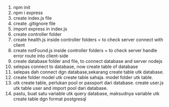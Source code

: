 1. npm init
2. npm i express
3. create index.js file
4. create .gitignore file
5. import express in index.js
6. create controller folder
7. create health.js inside controller folders = to check server connect with client
8. create notFound.js inside controller folders = to check server handle error route into client-side
9. create database folder and file, to connect database and server nodejs
10. selepas connect to database, now create table of database
11. selepas dah connect dgn database,sekarang create table utk database.
12. create folder model utk create table sahaja. model folder utk table.
13. utk create table, perlukan pool or passport dari database. create user.js utk table user and import pool dari database.
14. pastu, buat satu variable utk query database, maksudnya variable utk create table dgn format postgresql
